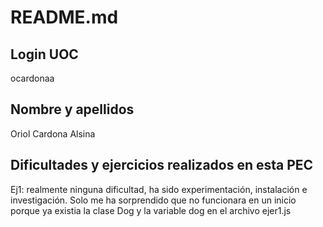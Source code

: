 # README.md
## Login UOC
ocardonaa

## Nombre y apellidos
Oriol Cardona Alsina

## Dificultades y ejercicios realizados en esta PEC
Ej1: realmente ninguna dificultad, ha sido experimentación, instalación e investigación. Solo me ha sorprendido que no funcionara en un inicio porque ya existia la clase Dog y la variable dog en el archivo ejer1.js